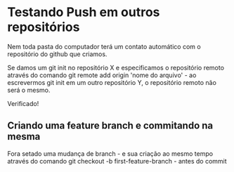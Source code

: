 # Testando Push em outros repositórios

Nem toda pasta do computador terá um contato automático com o repositório do github que criamos.

Se damos um git init no repositório X e especificamos o repositório remoto através do comando git remote add origin 'nome do arquivo' - ao escrevermos git init em um outro repositório Y, o repositório remoto não será o mesmo.

Verificado!

## Criando uma feature branch e commitando na mesma

Fora setado uma mudança de branch - e sua criação ao mesmo tempo através do comando git checkout -b first-feature-branch - antes do commit